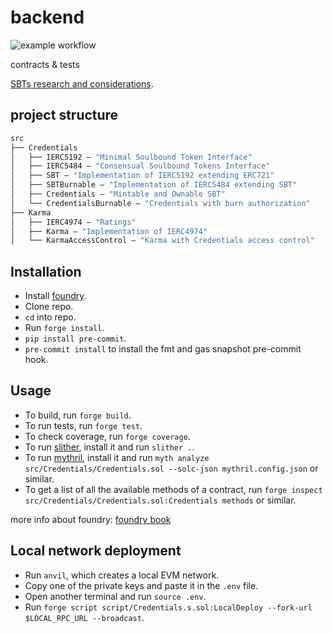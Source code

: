 # backend

![example workflow](https://github.com/cubiclearn/backend/actions/workflows/test.yml/badge.svg)

contracts &amp; tests

[SBTs research and considerations](https://hackmd.io/@donnoh-eth/SBTs).

## project structure

```ml
src
├── Credentials
│   ├── IERC5192 — "Minimal Soulbound Token Interface"
│   ├── IERC5484 — "Consensual Soulbound Tokens Interface"
│   ├── SBT — "Implementation of IERC5192 extending ERC721"
│   ├── SBTBurnable — "Implementation of IERC5484 extending SBT"
│   ├── Credentials — "Mintable and Ownable SBT"
│   └── CredentialsBurnable — "Credentials with burn authorization"
├── Karma
│   ├── IERC4974 — "Ratings"
│   ├── Karma — "Implementation of IERC4974"
│   └── KarmaAccessControl — "Karma with Credentials access control"
```

## Installation

- Install [foundry](https://github.com/foundry-rs/foundry).
- Clone repo.
- `cd` into repo.
- Run `forge install`.
- `pip install pre-commit`.
- `pre-commit install` to install the fmt and gas snapshot pre-commit hook.

## Usage

- To build, run `forge build`.
- To run tests, run `forge test`.
- To check coverage, run `forge coverage`.
- To run [slither](https://github.com/crytic/slither), install it and run `slither .`.
- To run [mythril](https://github.com/ConsenSys/mythril), install it and run `myth analyze src/Credentials/Credentials.sol --solc-json mythril.config.json` or similar.
- To get a list of all the available methods of a contract, run `forge inspect src/Credentials/Credentials.sol:Credentials methods` or similar.

more info about foundry: [foundry book](https://book.getfoundry.sh/)

## Local network deployment

- Run `anvil`, which creates a local EVM network.
- Copy one of the private keys and paste it in the `.env` file.
- Open another terminal and run `source .env`.
- Run `forge script script/Credentials.s.sol:LocalDeploy --fork-url $LOCAL_RPC_URL --broadcast`.
